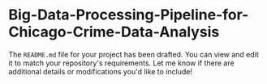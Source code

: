 # Big-Data-Processing-Pipeline-for-Chicago-Crime-Data-Analysis


The `README.md` file for your project has been drafted. You can view and edit it to match your repository's requirements. Let me know if there are additional details or modifications you'd like to include!
